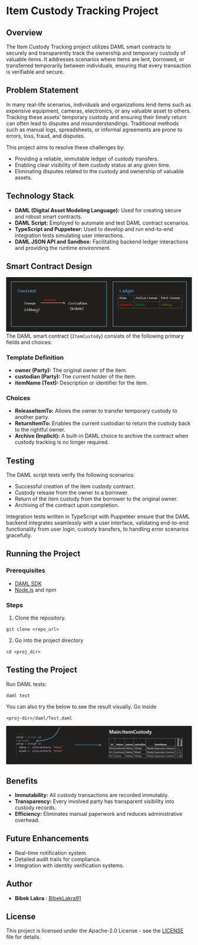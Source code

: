 # Item Custody Tracking Project

## Overview
The Item Custody Tracking project utilizes DAML smart contracts to securely and transparently track the ownership and temporary custody of valuable items. It addresses scenarios where items are lent, borrowed, or transferred temporarily between individuals, ensuring that every transaction is verifiable and secure.

## Problem Statement
In many real-life scenarios, individuals and organizations lend items such as expensive equipment, cameras, electronics, or any valuable asset to others. Tracking these assets' temporary custody and ensuring their timely return can often lead to disputes and misunderstandings. Traditional methods such as manual logs, spreadsheets, or informal agreements are prone to errors, loss, fraud, and disputes.

This project aims to resolve these challenges by:
- Providing a reliable, immutable ledger of custody transfers.
- Enabling clear visibility of item custody status at any given time.
- Eliminating disputes related to the custody and ownership of valuable assets.

## Technology Stack
- **DAML (Digital Asset Modeling Language):** Used for creating secure and robust smart contracts.
- **DAML Script:** Employed to automate and test DAML contract scenarios.
- **TypeScript and Puppeteer:** Used to develop and run end-to-end integration tests simulating user interactions.
- **DAML JSON API and Sandbox:** Facilitating backend ledger interactions and providing the runtime environment.

## Smart Contract Design
![Solution idea](img/sol-idea.png)<br>
The DAML smart contract (`ItemCustody`) consists of the following primary fields and choices:

### Template Definition
- **owner (Party):** The original owner of the item.
- **custodian (Party):** The current holder of the item.
- **itemName (Text):** Description or identifier for the item.

### Choices
- **ReleaseItemTo:** Allows the owner to transfer temporary custody to another party.
- **ReturnItemTo:** Enables the current custodian to return the custody back to the rightful owner.
- **Archive (Implicit):** A built-in DAML choice to archive the contract when custody tracking is no longer required.

## Testing
The DAML script tests verify the following scenarios:
- Successful creation of the item custody contract.
- Custody release from the owner to a borrower.
- Return of the item custody from the borrower to the original owner.
- Archiving of the contract upon completion.

Integration tests written in TypeScript with Puppeteer ensure that the DAML backend integrates seamlessly with a user interface, validating end-to-end functionality from user login, custody transfers, to handling error scenarios gracefully.

## Running the Project

### Prerequisites
- [DAML SDK](https://docs.daml.com/getting-started/installation.html)
- [Node.js](https://nodejs.org/en/download/) and npm

### Steps
1. Clone the repository.
```
git clone <repo_url>
```
2. Go into the project directory
```
cd <proj_dir>
```

## Testing the Project
Run DAML tests:
```shell
daml test
```
You can also try the below to see the result visually. Go inside 
```
<proj-dir>/daml/Test.daml
```
![script-result](img/script-result.png)

## Benefits
- **Immutability:** All custody transactions are recorded immutably.
- **Transparency:** Every involved party has transparent visibility into custody records.
- **Efficiency:** Eliminates manual paperwork and reduces administrative overhead.

## Future Enhancements
- Real-time notification system.
- Detailed audit trails for compliance.
- Integration with identity verification systems.

## Author
- **Bibek Lakra** : [BibekLakra91](https://github.com/bibeklakra91)

## License
This project is licensed under the Apache-2.0 License - see the [LICENSE](LICENSE) file for details.


